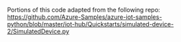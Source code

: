 Portions of this code adapted from the following repo: https://github.com/Azure-Samples/azure-iot-samples-python/blob/master/iot-hub/Quickstarts/simulated-device-2/SimulatedDevice.py